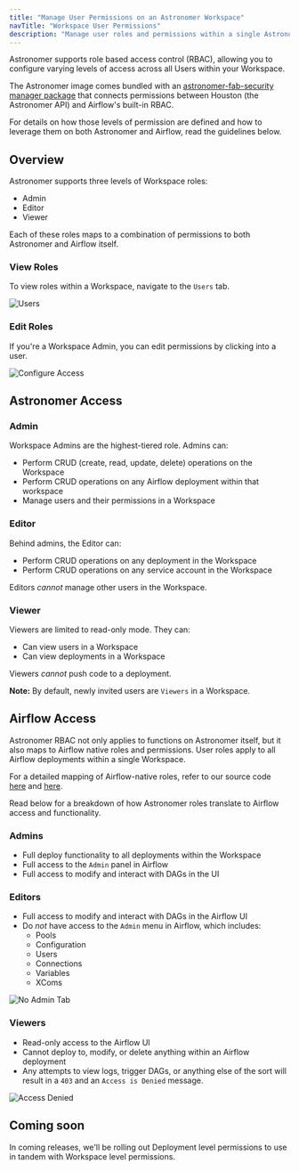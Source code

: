 ```yaml
---
title: "Manage User Permissions on an Astronomer Workspace"
navTitle: "Workspace User Permissions"
description: "Manage user roles and permissions within a single Astronomer Workspace."
---
```


Astronomer supports role based access control (RBAC), allowing you to configure varying levels of access across all Users within your Workspace.

The Astronomer image comes bundled with an [astronomer-fab-security manager package](https://github.com/astronomer/astronomer-fab-securitymanager/blob/3067c0470dbb1a528d1e251fb45312d01989e6a4/README.md) that connects permissions between
Houston (the Astronomer API) and Airflow's built-in RBAC.

For details on how those levels of permission are defined and how to leverage them on both Astronomer and Airflow, read the guidelines below.

## Overview

Astronomer supports three levels of Workspace roles:

   - Admin
   - Editor
   - Viewer

Each of these roles maps to a combination of permissions to both Astronomer and Airflow itself.

### View Roles

To view roles within a Workspace, navigate to the `Users` tab.

![Users](https://assets2.astronomer.io/main/docs/astronomer-ui/users_permissions.png)

### Edit Roles

If you're a Workspace Admin, you can edit permissions by clicking into a user.

![Configure Access](https://assets2.astronomer.io/main/docs/astronomer-ui/configure_access.png)

## Astronomer Access

### Admin

Workspace Admins are the highest-tiered role. Admins can:

- Perform CRUD (create, read, update, delete) operations on the Workspace
- Perform CRUD operations on any Airflow deployment within that workspace
- Manage users and their permissions in a Workspace

### Editor

Behind admins, the Editor can:

- Perform CRUD operations on any deployment in the Workspace
- Perform CRUD operations on any service account in the Workspace

Editors _cannot_ manage other users in the Workspace.

### Viewer

Viewers are limited to read-only mode. They can:

- Can view users in a Workspace
- Can view deployments in a Workspace

Viewers _cannot_ push code to a deployment.

**Note:** By default, newly invited users are `Viewers` in a Workspace.

## Airflow Access

Astronomer RBAC not only applies to functions on Astronomer itself, but it also maps to Airflow native roles and permissions. User roles apply to all Airflow deployments within a single Workspace.

For a detailed mapping of Airflow-native roles, refer to our source code [here](https://github.com/astronomer/houston-api/blob/main/config/default.yaml#L218) and [here](https://github.com/astronomer/houston-api/blob/main/src/routes/v1/authorization/handler.js#L87-L111).

Read below for a breakdown of how Astronomer roles translate to Airflow access and functionality.

### Admins

- Full deploy functionality to all deployments within the Workspace
- Full access to the `Admin` panel in Airflow
- Full access to modify and interact with DAGs in the UI

### Editors

- Full access to modify and interact with DAGs in the Airflow UI
- Do *not* have access to the `Admin` menu in Airflow, which includes:
    - Pools
    - Configuration
    - Users
    - Connections
    - Variables
    - XComs

![No Admin Tab](https://assets2.astronomer.io/main/docs/astronomer-ui/editor_view.png)

### Viewers

- Read-only access to the Airflow UI
- Cannot deploy to, modify, or delete anything within an Airflow deployment
- Any attempts to view logs, trigger DAGs, or anything else of the sort will result in a `403` and an `Access is Denied` message.

![Access Denied](https://assets2.astronomer.io/main/docs/astronomer-ui/access_denied.png)

## Coming soon

In coming releases, we'll be rolling out Deployment level permissions to use in tandem with Workspace level permissions.